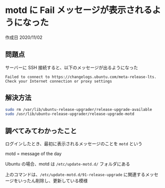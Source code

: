 # motd に Fail メッセージが表示されるようになった

作成日 2020/11/02

## 問題点

サーバーに SSH 接続すると、以下のメッセージが出るようになった

```text
Failed to connect to https://changelogs.ubuntu.com/meta-release-lts. Check your Internet connection or proxy settings
```

## 解決方法

```bash
sudo rm /var/lib/ubuntu-release-upgrader/release-upgrade-available
sudo /usr/lib/ubuntu-release-upgrader/release-upgrade-motd
```

## 調べてみてわかったこと

ログインしたとき、最初に表示されるメッセージのことを `motd` という

motd = message of the day

Ubuntu の場合、motd は `/etc/update-motd.d/` フォルダにある

上のコマンドは、`/etc/update-motd.d/91-release-upgrade` に関連するメッセージをいったん削除し、更新している模様
